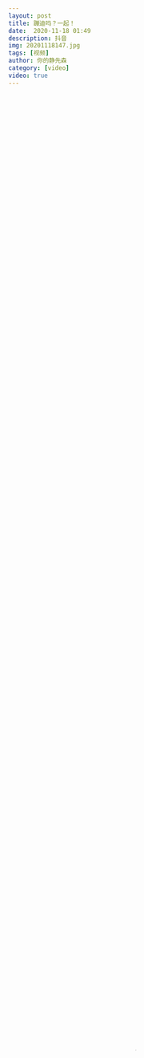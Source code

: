 ```yaml
---
layout: post
title: 蹦迪吗？一起！
date:  2020-11-18 01:49
description: 抖音
img: 20201118147.jpg
tags: [视频]
author: 你的静先森
category: [video]
video: true
---
```

<video controls loop preload="auto" poster="/assets/img/20201118147.jpg" width="100%" height="100%" src="https://oss.xnan.top/oneindex/%E5%B8%85%E5%93%A5%E8%A7%86%E9%A2%91/%E4%BD%A0%E7%9A%84%E9%9D%99%E5%85%88%E6%A3%AE/%E8%B9%A6%E8%BF%AA%E5%90%97%EF%BC%9F%E4%B8%80%E8%B5%B7%EF%BC%81.mp4"></video>
     
